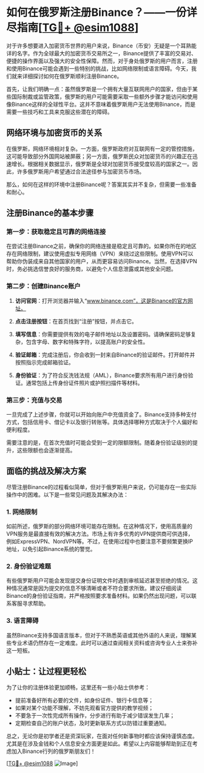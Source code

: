 # 如何在俄罗斯注册Binance？——一份详尽指南[[TG💪+ @esim1088](https://t.me/s/esim1088)]

对于许多想要进入加密货币世界的用户来说，Binance（币安）无疑是一个耳熟能详的名字。作为全球最大的加密货币交易所之一，Binance提供了丰富的交易对、便捷的操作界面以及强大的安全性保障。然而，对于身处俄罗斯的用户而言，注册和使用Binance可能会遇到一些特别的挑战，比如网络限制或语言障碍。今天，我们就来详细探讨如何在俄罗斯顺利注册Binance。

首先，让我们明确一点：虽然俄罗斯是一个拥有大量互联网用户的国家，但由于某些国际制裁或监管政策，俄罗斯的用户可能需要采取一些额外步骤才能访问和使用像Binance这样的全球性平台。这并不意味着俄罗斯用户无法使用Binance，而是需要一些技巧和工具来克服这些潜在的障碍。

## 网络环境与加密货币的关系

在俄罗斯，网络环境相对复杂。一方面，俄罗斯政府对互联网有一定的管控措施，这可能导致部分外国网站被屏蔽；另一方面，俄罗斯民众对加密货币的兴趣正在迅速增长。根据相关数据显示，俄罗斯是全球对加密货币接受度较高的国家之一。因此，许多俄罗斯用户希望通过合法途径参与加密货币市场。

那么，如何在这样的环境中注册Binance呢？答案其实并不复杂，但需要一些准备和耐心。

## 注册Binance的基本步骤

### 第一步：获取稳定且可靠的网络连接

在尝试注册Binance之前，确保你的网络连接是稳定且可靠的。如果你所在的地区存在网络限制，建议使用虚拟专用网络（VPN）来绕过这些限制。使用VPN可以帮助你伪装成来自其他国家的用户，从而更容易访问Binance。当然，在选择VPN时，务必挑选信誉良好的服务商，以避免个人信息泄露或其他安全问题。

### 第二步：创建Binance账户

1. **访问官网**：打开浏览器并输入“www.binance.com”，这是Binance的官方网址。
   
2. **点击注册按钮**：在首页找到“注册”按钮，并点击它。

3. **填写信息**：你需要提供有效的电子邮件地址以及设置密码。请确保密码足够复杂，包含字母、数字和特殊字符，以提高账户的安全性。

4. **验证邮箱**：完成注册后，你会收到一封来自Binance的验证邮件。打开邮件并按照指示完成邮箱验证。

5. **身份验证**：为了符合反洗钱法规（AML），Binance要求所有用户进行身份验证。通常包括上传身份证件照片或护照扫描件等材料。

### 第三步：充值与交易

一旦完成了上述步骤，你就可以开始向账户中充值资金了。Binance支持多种支付方式，包括信用卡、借记卡以及银行转账等。具体选择哪种方式取决于个人偏好和便利程度。

需要注意的是，在首次充值时可能会受到一定的限额限制。随着身份验证级别的提升，这些限额也会逐渐提高。

## 面临的挑战及解决方案

尽管注册Binance的过程看似简单，但对于俄罗斯用户来说，仍可能存在一些实际操作中的困难。以下是一些常见问题及其解决办法：

### 1. 网络限制

如前所述，俄罗斯的部分网络环境可能存在限制。在这种情况下，使用高质量的VPN服务是最直接有效的解决方法。市场上有许多优秀的VPN提供商可供选择，例如ExpressVPN、NordVPN等。不过，在使用过程中也要注意不要频繁更换IP地址，以免引起Binance系统的警觉。

### 2. 身份验证难题

有些俄罗斯用户可能会发现提交身份证明文件时遇到审核延迟甚至拒绝的情况。这种情况通常是因为提交的信息不够清晰或者不符合要求所致。建议仔细阅读Binance的身份验证指南，并严格按照要求准备材料。如果仍然出现问题，可以联系客服寻求帮助。

### 3. 语言障碍

虽然Binance支持多国语言版本，但对于不熟悉英语或其他外语的人来说，理解某些专业术语仍然存在一定难度。此时可以通过查阅相关资料或咨询专业人士来弥补这一短板。

## 小贴士：让过程更轻松

为了让你的注册体验更加顺畅，这里还有一些小贴士供参考：

- 提前准备好所有必要的文件，如身份证件、银行卡信息等；
- 如果对某个功能不理解，不妨先观看官方提供的教学视频；
- 不要急于一次性完成所有操作，分步进行有助于减少错误发生几率；
- 定期检查自己的账户状态，及时更新联系方式以防错过重要通知。

总之，无论你是初学者还是资深玩家，在面对任何新事物时都应该保持谨慎态度。尤其是在涉及金钱和个人信息安全方面更是如此。希望以上内容能够帮助到正在考虑加入Binance行列的俄罗斯朋友们！

[[TG💪+ @esim1088](https://t.me/s/esim1088) ![Image](https://i.postimg.cc/4NQfJmqS/Snipaste-2025-05-13-00-14-12.png)]